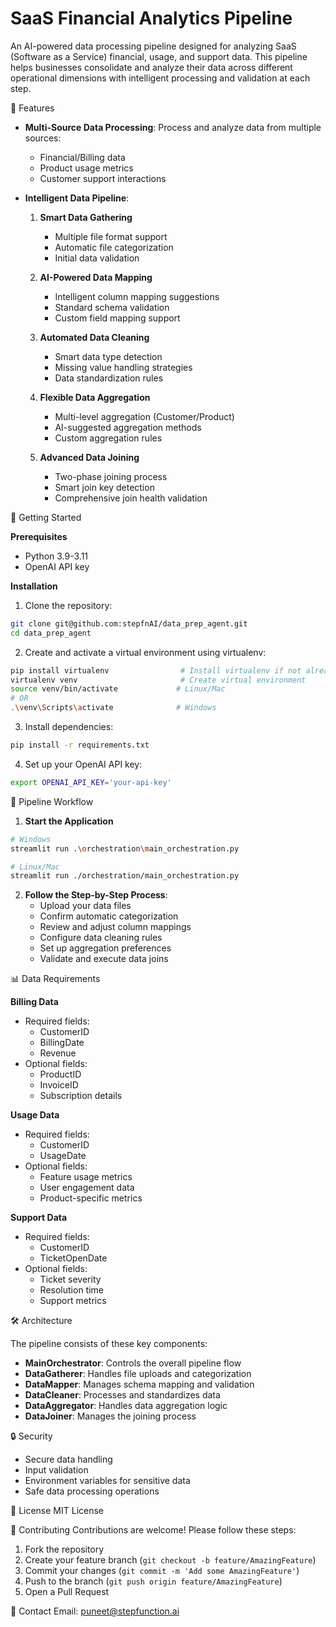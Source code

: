 # SaaS Financial Analytics Pipeline

An AI-powered data processing pipeline designed for analyzing SaaS (Software as a Service) financial, usage, and support data. This pipeline helps businesses consolidate and analyze their data across different operational dimensions with intelligent processing and validation at each step.

🌟 Features

- **Multi-Source Data Processing**: Process and analyze data from multiple sources:
  - Financial/Billing data
  - Product usage metrics
  - Customer support interactions

- **Intelligent Data Pipeline**:
  1. **Smart Data Gathering**
     - Multiple file format support
     - Automatic file categorization
     - Initial data validation

  2. **AI-Powered Data Mapping**
     - Intelligent column mapping suggestions
     - Standard schema validation
     - Custom field mapping support

  3. **Automated Data Cleaning**
     - Smart data type detection
     - Missing value handling strategies
     - Data standardization rules

  4. **Flexible Data Aggregation**
     - Multi-level aggregation (Customer/Product)
     - AI-suggested aggregation methods
     - Custom aggregation rules

  5. **Advanced Data Joining**
     - Two-phase joining process
     - Smart join key detection
     - Comprehensive join health validation

🚀 Getting Started

**Prerequisites**

- Python 3.9-3.11
- OpenAI API key

**Installation**

1. Clone the repository:
```bash
git clone git@github.com:stepfnAI/data_prep_agent.git
cd data_prep_agent
```

2. Create and activate a virtual environment using virtualenv:

```bash
pip install virtualenv                # Install virtualenv if not already installed
virtualenv venv                       # Create virtual environment
source venv/bin/activate             # Linux/Mac
# OR
.\venv\Scripts\activate              # Windows
```

3. Install dependencies:
```bash
pip install -r requirements.txt
```

4. Set up your OpenAI API key:
```bash
export OPENAI_API_KEY='your-api-key'
```

🔄 Pipeline Workflow

1. **Start the Application**
```bash
# Windows
streamlit run .\orchestration\main_orchestration.py

# Linux/Mac
streamlit run ./orchestration/main_orchestration.py
```

2. **Follow the Step-by-Step Process**:
   - Upload your data files
   - Confirm automatic categorization
   - Review and adjust column mappings
   - Configure data cleaning rules
   - Set up aggregation preferences
   - Validate and execute data joins

📊 Data Requirements

**Billing Data**
- Required fields:
  - CustomerID
  - BillingDate
  - Revenue
- Optional fields:
  - ProductID
  - InvoiceID
  - Subscription details

**Usage Data**
- Required fields:
  - CustomerID
  - UsageDate
- Optional fields:
  - Feature usage metrics
  - User engagement data
  - Product-specific metrics

**Support Data**
- Required fields:
  - CustomerID
  - TicketOpenDate
- Optional fields:
  - Ticket severity
  - Resolution time
  - Support metrics

🛠️ Architecture

The pipeline consists of these key components:
- **MainOrchestrator**: Controls the overall pipeline flow
- **DataGatherer**: Handles file uploads and categorization
- **DataMapper**: Manages schema mapping and validation
- **DataCleaner**: Processes and standardizes data
- **DataAggregator**: Handles data aggregation logic
- **DataJoiner**: Manages the joining process

🔒 Security
- Secure data handling
- Input validation
- Environment variables for sensitive data
- Safe data processing operations

📝 License
MIT License

🤝 Contributing
Contributions are welcome! Please follow these steps:

1. Fork the repository
2. Create your feature branch (`git checkout -b feature/AmazingFeature`)
3. Commit your changes (`git commit -m 'Add some AmazingFeature'`)
4. Push to the branch (`git push origin feature/AmazingFeature`)
5. Open a Pull Request

📧 Contact
Email: puneet@stepfunction.ai

